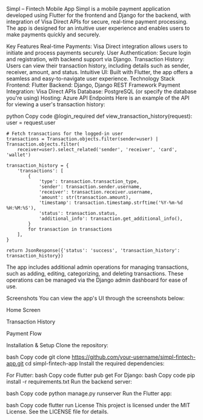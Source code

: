Simpl – Fintech Mobile App
Simpl is a mobile payment application developed using Flutter for the frontend and Django for the backend, with integration of Visa Direct APIs for secure, real-time payment processing. The app is designed for an intuitive user experience and enables users to make payments quickly and securely.

Key Features
Real-time Payments: Visa Direct integration allows users to initiate and process payments securely.
User Authentication: Secure login and registration, with backend support via Django.
Transaction History: Users can view their transaction history, including details such as sender, receiver, amount, and status.
Intuitive UI: Built with Flutter, the app offers a seamless and easy-to-navigate user experience.
Technology Stack
Frontend: Flutter
Backend: Django, Django REST Framework
Payment Integration: Visa Direct APIs
Database: PostgreSQL (or specify the database you're using)
Hosting: Azure
API Endpoints
Here is an example of the API for viewing a user's transaction history:

python
Copy code
@login_required
def view_transaction_history(request):
    user = request.user

    # Fetch transactions for the logged-in user
    transactions = Transaction.objects.filter(sender=user) | Transaction.objects.filter(
        receiver=user).select_related('sender', 'receiver', 'card', 'wallet')

    transaction_history = {
        'transactions': [
            {
                'type': transaction.transaction_type,
                'sender': transaction.sender.username,
                'receiver': transaction.receiver.username,
                'amount': str(transaction.amount),
                'timestamp': transaction.timestamp.strftime('%Y-%m-%d %H:%M:%S'),
                'status': transaction.status,
                'additional_info': transaction.get_additional_info(),
            }
            for transaction in transactions
        ],
    }

    return JsonResponse({'status': 'success', 'transaction_history': transaction_history})
The app includes additional admin operations for managing transactions, such as adding, editing, categorizing, and deleting transactions. These operations can be managed via the Django admin dashboard for ease of use.

Screenshots
You can view the app's UI through the screenshots below:

Home Screen

Transaction History

Payment Flow

Installation & Setup
Clone the repository:

bash
Copy code
git clone https://github.com/your-username/simpl-fintech-app.git
cd simpl-fintech-app
Install the required dependencies:

For Flutter:
bash
Copy code
flutter pub get
For Django:
bash
Copy code
pip install -r requirements.txt
Run the backend server:

bash
Copy code
python manage.py runserver
Run the Flutter app:

bash
Copy code
flutter run
License
This project is licensed under the MIT License. See the LICENSE file for details.

